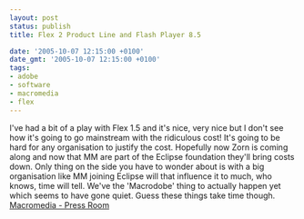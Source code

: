 ```yaml
---
layout: post
status: publish
title: Flex 2 Product Line and Flash Player 8.5

date: '2005-10-07 12:15:00 +0100'
date_gmt: '2005-10-07 12:15:00 +0100'
tags:
- adobe
- software
- macromedia
- flex
---
```

I've had a bit of a play with Flex 1.5 and it's nice, very nice but I don't see how it's going to go mainstream with the ridiculous cost! It's going to be hard for any organisation to justify the cost.
Hopefully now Zorn is coming along and now that MM are part of the Eclipse foundation they'll bring costs down. Only thing on the side you have to wonder about is with a big organisation like MM joining Eclipse will that influence it to much, who knows, time will tell. We've the 'Macrodobe' thing to actually happen yet which seems to have gone quiet. Guess these things take time though.
<a href="http://www.macromedia.com/macromedia/proom/pr/2005/announcing_flex2.html" target="_blank">Macromedia - Press Room</a>
